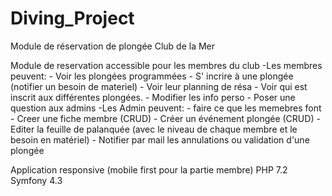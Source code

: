 # Diving_Project
Module de réservation de plongée Club de la Mer

Module de reservation accessible pour les membres du club
  -Les membres peuvent: - Voir les plongées programmées
                        - S' incrire à une plongée (notifier un besoin de materiel)
                        - Voir leur planning de résa
                        - Voir qui est inscrit aux différentes plongées.
                        - Modifier les info perso
                        - Poser une question aux admins
  -Les Admin peuvent:   - faire ce que les memebres font
                        - Creer une fiche membre (CRUD)
                        - Créer un événement plongée (CRUD)
                        - Editer la feuille de palanquée (avec le niveau de chaque membre et le besoin en matériel)
                        - Notifier par mail les annulations ou validation d'une plongée


Application responsive (mobile first pour la partie membre) PHP 7.2 Symfony 4.3
